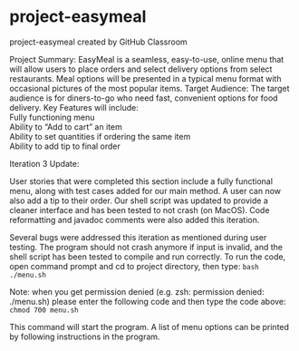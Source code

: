 # project-easymeal
project-easymeal created by GitHub Classroom

Project Summary:
EasyMeal is a seamless, easy-to-use, online menu that will allow users to place orders and select delivery options from select restaurants. Meal options will be presented in a typical menu format with occasional pictures of the most popular items.
Target Audience:
The target audience is for diners-to-go who need fast, convenient options for food delivery.
Key Features will include:   
Fully functioning menu  
Ability to “Add to cart” an item  
Ability to set quantities if ordering the same item   
Ability to add tip to final order

Iteration 3 Update:

User stories that were completed this section include a fully functional menu, along with test cases added for our main method.  A user can now also add a tip to their order.  Our shell script was updated to provide a cleaner interface and has been tested to not crash (on MacOS).  Code reformatting and javadoc comments were also added this iteration. 

Several bugs were addressed this iteration as mentioned during user testing.  The program should not crash anymore if input is invalid, and the shell script has been tested to compile and run correctly.
To run the code, open command prompt and cd to project directory, then type:
<code>bash ./menu.sh</code>

Note: when you get permission denied (e.g. zsh: permission denied: ./menu.sh) please enter the following code and then type the code above:
<code> chmod 700 menu.sh </code>
  
This command will start the program. A list of menu options can be printed by following instructions in the program.
